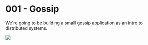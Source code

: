 # 001 - Gossip

We're going to be building a small gossip application as an intro to distributed systems.

[![](https://img.youtube.com/vi/LELH5ohH2Vo/0.jpg)](https://www.youtube.com/watch?v=LELH5ohH2Vo)
